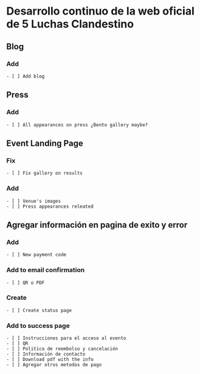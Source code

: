 # Desarrollo continuo de la web oficial de 5 Luchas Clandestino

## Blog
### Add
    - [ ] Add blog

## Press
### Add
    - [ ] All appearances on press ¿Bento gallery maybe?

## Event Landing Page
### Fix
    - [ ] Fix gallery on results

### Add
    - [ ] Venue's images
    - [ ] Press appearances releated

## Agregar información en pagina de exito y error

### Add
    - [ ] New payment code

### Add to email confirmation
    - [ ] QR o PDF

### Create
    - [ ] Create status page

### Add to success page
    - [ ] Instrucciones para el acceso al evento
    - [ ] QR
    - [ ] Politica de reembolso y cancelación
    - [ ] Información de contacto
    - [ ] Download pdf with the info
    - [ ] Agregar otros metodos de pago